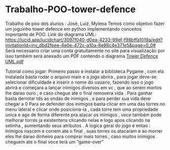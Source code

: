 # Trabalho-POO-tower-defence
Trabalho de poo dos alunos : José, Luiz, Mylena 
Temos como objetivo fazer um joguinho tower defence em python implementando conceitos importante de POO.
Link do diagrama UML:
https://lucid.app/lucidchart/3097f040-d0ea-4233-99ef-f98bffa1019a/edit?invitationId=inv_dbd2feee-4e0e-472c-a10a-8e98c4e371e5&page=0_0#
Será necessario criar uma conta gratuitamente no site para visualização por isso também será anexado um PDF contendo o diagrama
[Tower Defence UML.pdf](https://github.com/user-attachments/files/15906885/Tower.Defence.UML.pdf)




Tutorial como jogar:
Primeiro passo é instalar a biblioteca Pygame , com ela instalada basta rodar o arquivo main e o  jogo abrira , para jogar deve-se selecionar dificuldade e inserir o nome do usuario, fazendo isso o jogo abrirá e começara a lançar inimigos 
diversos em vc , que ao serem mortos lhe darao ouro , e caso chegue ate o final removera vida .
Para ganhar basta derrotar tds as ondas de inimigos , e para perder sua vida deve chegar a 0
Para se defender dos inimigos basta clicar em uma das torres no menu lateral e clicar onde posiciona-la , cada torre tem uma propriedade unica e age de forma diferente pra atacar os inimigos , voce também pode melhorar torres ja existentens clicando nelas e logo apos clicando na setinha , aumentando seus atributos .
A logica geral do jogo é entao : Inimigos nascem e correm ate o final , suas torres os atacaram e ao morrer eles lhe darao dinheiro para comprar mais torres , caso muitos inimigos cheguem ate o final voce terá um "game-over" 
